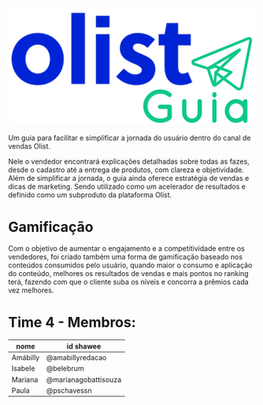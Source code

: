 [![N|Solid](https://github.com/marigobatti/olist-guia/blob/master/client/src/assets/images/logo.png?raw=true)]()

Um guia para facilitar e simplificar a jornada do usuário dentro do canal de vendas Olist.

Nele o vendedor encontrará explicações detalhadas sobre todas as fazes, desde o cadastro até a entrega de produtos, com clareza e objetividade.
Além de simplificar a jornada, o guia ainda oferece estratégia de vendas e dicas de marketing. Sendo utilizado como um acelerador de resultados e definido como um subproduto da plataforma Olist.


# Gamificação
Com o objetivo de aumentar o engajamento e a competitividade entre os vendedores, foi criado também uma forma de gamificação baseado nos conteúdos consumidos pelo usuário, quando maior o consumo e aplicação do conteúdo, melhores os resultados de vendas e mais pontos no ranking terá, fazendo com que o cliente suba os níveis e concorra a prêmios cada vez melhores.

# Time 4 - Membros:

| nome | id shawee |
| ------ | ------ |
| Amábilly | @amabillyredacao |
| Isabele | @belebrum |
| Mariana | @marianagobattisouza |
| Paula | @pschavessn |
